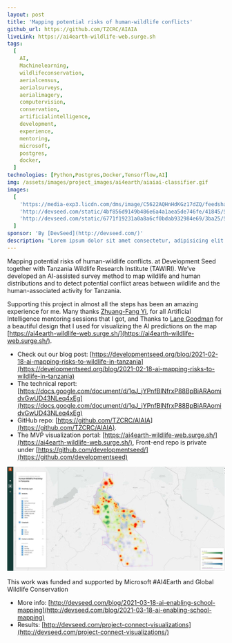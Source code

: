 ```yaml
---
layout: post
title: 'Mapping potential risks of human-wildlife conflicts'
github_url: https://github.com/TZCRC/AIAIA
liveLink: https://ai4earth-wildlife-web.surge.sh
tags:
  [
    AI,
    Machinelearning,
    wildlifeconservation,
    aerialcensus,
    aerialsurveys,
    aerialimagery,
    computervision,
    conservation,
    artificialintelligence,
    development,
    experience,
    mentoring,
    microsoft,
    postgres,
    docker,
  ]
technologies: [Python,Postgres,Docker,Tensorflow,AI]
img: /assets/images/project_images/ai4earth/aiaiai-classifier.gif
images:
  [
    'https://media-exp3.licdn.com/dms/image/C5622AQHnHdKGz17dZQ/feedshare-shrink_1280/0/1619642888362?e=1629331200&v=beta&t=JAD1RQAzJQ8E0rYq4Zo-x-asTdFfOMaL5JN24ZYVQJo',
    'http://devseed.com/static/4bf856d9149b486e6a4a1aea5de746fe/41845/Supertile.png',
    'http://devseed.com/static/6771f19231a0a8a6cf0bdab932984e69/3ba25/School_classifier_workflow.png',
  ]
sponsor: 'By [DevSeed](http://devseed.com/)'
description: "Lorem ipsum dolor sit amet consectetur, adipisicing elit. Ullam sequi voluptatum excepturi amet harum beatae cum quibusdam laudantium, labore nemo, minima quisquam tempora veritatis aliquam reiciendis atque iste at aut? "
---
```


Mapping potential risks of human-wildlife conflicts. at Development Seed together with Tanzania Wildlife Research Institute (TAWIRI). We’ve developed an AI-assisted survey method to map wildlife and human distributions and to detect potential conflict areas between wildlife and the human-associated activity for Tanzania.

Supporting this project in almost all the steps has been an amazing experience for me. Many thanks [Zhuang-Fang Yi](https://www.linkedin.com/in/zhuang-fang-yi-phd-%E4%BE%9D%E5%BA%84%E9%98%B2-01178a34/), for all Artificial Intelligence mentoring sessions that I got, and Thanks to [Lane Goodman](https://www.linkedin.com/in/lanegoodman/) for a beautiful design that I used for visualizing the AI predictions on the map [https://ai4earth-wildlife-web.surge.sh/](https://ai4earth-wildlife-web.surge.sh/).

- Check out our blog post: [https://developmentseed.org/blog/2021-02-18-ai-mapping-risks-to-wildlife-in-tanzania](https://developmentseed.org/blog/2021-02-18-ai-mapping-risks-to-wildlife-in-tanzania)
- The technical report: [https://docs.google.com/document/d/1qJ_jYPnfBlNfrxP88BpBiARAomidvGwUD43NLeq4xEg](https://docs.google.com/document/d/1qJ_jYPnfBlNfrxP88BpBiARAomidvGwUD43NLeq4xEg)
- GitHub repo: [https://github.com/TZCRC/AIAIA](https://github.com/TZCRC/AIAIA).
- The MVP visualization portal: [https://ai4earth-wildlife-web.surge.sh/](https://ai4earth-wildlife-web.surge.sh/), Front-end repo is private under [https://github.com/developmentseed/](https://github.com/developmentseed)

![](/assets/images/project_images/ai4earth/background-figure.jpg)

This work was funded and supported by Microsoft #AI4Earth and Global Wildlife Conservation

- More info: [http://devseed.com/blog/2021-03-18-ai-enabling-school-mapping](http://devseed.com/blog/2021-03-18-ai-enabling-school-mapping)
- Results: [http://devseed.com/project-connect-visualizations](http://devseed.com/project-connect-visualizations/)
